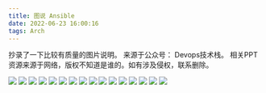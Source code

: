 ```yaml
---
title: 图说 Ansible
date: 2022-06-23 16:00:16
tags: Arch
---
```

抄录了一下比较有质量的图片说明。 来源于公众号： Devops技术栈。
相关PPT资源来源于网络，版权不知道是谁的。如有涉及侵权，联系删除。

![](https://mmbiz.qpic.cn/mmbiz_png/wbiax4xEAl5ySPTYCz0iawyHfbRBU9bUtgaerLicx0RgibYuOZ7ZTIVXiaNxJicKEx7XbPicmcFWuyrYTl1Q8Km8SZoYA/640?wx_fmt=png&wxfrom=5&wx_lazy=1&wx_co=1)
![](https://mmbiz.qpic.cn/mmbiz_png/wbiax4xEAl5ySPTYCz0iawyHfbRBU9bUtgOeycml7OtknUChlSc5iajibEkUWeiaGYYOMEpOdib8gAxfagaicA8yeHSMA/640?wx_fmt=png&wxfrom=5&wx_lazy=1&wx_co=1)
![](https://mmbiz.qpic.cn/mmbiz_png/wbiax4xEAl5ySPTYCz0iawyHfbRBU9bUtgzds9hMwZibwNgNg7lUtNibnIS4ntyjQo1icG1WjwlLTbiaIuXnOzPhicMGg/640?wx_fmt=png&wxfrom=5&wx_lazy=1&wx_co=1)
![](https://mmbiz.qpic.cn/mmbiz_png/wbiax4xEAl5ySPTYCz0iawyHfbRBU9bUtgYbZNDEPk3x13ia7mVjlTL8YEUkvNd8hZgNbY52icAKuQ69kZuduFWLtQ/640?wx_fmt=png&wxfrom=5&wx_lazy=1&wx_co=1)
![](https://mmbiz.qpic.cn/mmbiz_png/wbiax4xEAl5ySPTYCz0iawyHfbRBU9bUtgqvZ208oYCAxPWAb2x56Yl55WS9sHdVu28j7Kf7dVR9fonsxIVohGoA/640?wx_fmt=png&wxfrom=5&wx_lazy=1&wx_co=1)
![](https://mmbiz.qpic.cn/mmbiz_png/wbiax4xEAl5ySPTYCz0iawyHfbRBU9bUtgGRfDXsau99piaU6otN2ibT1FtjRungJ4DMxJ3RAKfGUbs5bC5Z9c7kLQ/640?wx_fmt=png&wxfrom=5&wx_lazy=1&wx_co=1)
![](https://mmbiz.qpic.cn/mmbiz_png/wbiax4xEAl5ySPTYCz0iawyHfbRBU9bUtgNUKEmka0YrRpBfPUkboGAVmMgUZuYhDBfjuICbPwxPCSP5CsOiahG8A/640?wx_fmt=png&wxfrom=5&wx_lazy=1&wx_co=1)
![](https://mmbiz.qpic.cn/mmbiz_png/wbiax4xEAl5ySPTYCz0iawyHfbRBU9bUtgNPIxlPJ44FjcvibFJXY10zIWnf1b7ERSyZNwKS9WVc2yw5GCjic10WRw/640?wx_fmt=png&wxfrom=5&wx_lazy=1&wx_co=1)
![](https://mmbiz.qpic.cn/mmbiz_png/wbiax4xEAl5ySPTYCz0iawyHfbRBU9bUtgQoArXT8B3icbMtU95aup0X2q1UMpEGtGcwjhiaKdvtYBPAggiaSpahBdQ/640?wx_fmt=png&wxfrom=5&wx_lazy=1&wx_co=1)
![](https://mmbiz.qpic.cn/mmbiz_png/wbiax4xEAl5ySPTYCz0iawyHfbRBU9bUtg0h2pkP1COD9jNbuOic5VkQ5JzdFTZNeevyHVgurhtsnfm8iadgmicUTwg/640?wx_fmt=png&wxfrom=5&wx_lazy=1&wx_co=1)
![](https://mmbiz.qpic.cn/mmbiz_png/wbiax4xEAl5ySPTYCz0iawyHfbRBU9bUtgiaficiaxW35bMnogJ0sUwArvdU445asTmSmrh70m1RGOkdjCzofqwMGCw/640?wx_fmt=png&wxfrom=5&wx_lazy=1&wx_co=1)
![](https://mmbiz.qpic.cn/mmbiz_png/wbiax4xEAl5ySPTYCz0iawyHfbRBU9bUtgrPTPnMGb36e01dh331bQibibKWPJCcx4oumfcVSSiaiaudUYSgSCuFs9Kg/640?wx_fmt=png&wxfrom=5&wx_lazy=1&wx_co=1)
![](https://mmbiz.qpic.cn/mmbiz_png/wbiax4xEAl5ySPTYCz0iawyHfbRBU9bUtghgheTLkOSqCrR9zJ23TjnqYSgMHFHb5UeIYF2icibLibESdRiaL7KjqsgQ/640?wx_fmt=png&wxfrom=5&wx_lazy=1&wx_co=1)
![](https://mmbiz.qpic.cn/mmbiz_png/wbiax4xEAl5ySPTYCz0iawyHfbRBU9bUtgbaAmXt0G7YKmV3QXicHhr7AbyB1GcI6Q3nPkLYc5KVWB31dH01OMPuw/640?wx_fmt=png&wxfrom=5&wx_lazy=1&wx_co=1)
![](https://mmbiz.qpic.cn/mmbiz_png/wbiax4xEAl5ySPTYCz0iawyHfbRBU9bUtgN3apv59fm11Q1wur640kt0Rjym8N43Z9ichNkRV31BjOWToBCLq6c2w/640?wx_fmt=png&wxfrom=5&wx_lazy=1&wx_co=1)
![](https://mmbiz.qpic.cn/mmbiz_png/wbiax4xEAl5ySPTYCz0iawyHfbRBU9bUtgUn45LLHA2kXCeECSwWQlyATnapteY5FGXV0KtLlOajj0KZ3YXnqeRQ/640?wx_fmt=png&wxfrom=5&wx_lazy=1&wx_co=1)